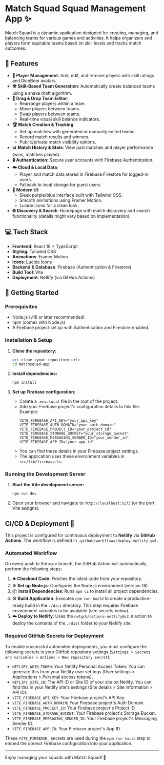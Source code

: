 # Match Squad  Squad Management App ✨

Match Squad is a dynamic application designed for creating, managing, and balancing teams for various games and activities. It helps organizers and players form equitable teams based on skill levels and tracks match outcomes.


## 🌟 Features

*   **👤 Player Management**: Add, edit, and remove players with skill ratings and DiceBear avatars.
*   **🛠️ Skill-Based Team Generation**: Automatically create balanced teams using a snake draft algorithm.
*   **🔄 Drag & Drop Team Editor**:
    *   Rearrange players within a team.
    *   Move players between teams.
    *   Swap players between teams.
    *   Real-time visual skill balance indicators.
*   **🏆 Match Creation & Tracking**:
    *   Set up matches with generated or manually edited teams.
    *   Record match results and winners.
    *   Public/private match visibility options.
*   **📊 Match History & Stats**: View past matches and player performance (wins, matches played).
*   **🔒 Authentication**: Secure user accounts with Firebase Authentication.
*   **☁️ Cloud & Local Data**:
    *   Player and match data stored in Firebase Firestore for logged-in users.
    *   Fallback to local storage for guest users.
*   **🎨 Modern UI**:
    *   Sleek purple/blue interface built with Tailwind CSS.
    *   Smooth animations using Framer Motion.
    *   Lucide Icons for a clean look.
*   **🌐 Discovery & Search**: Homepage with match discovery and search functionality (details might vary based on implementation).

## 💻 Tech Stack

*   **Frontend**: React 18 + TypeScript
*   **Styling**: Tailwind CSS
*   **Animations**: Framer Motion
*   **Icons**: Lucide Icons
*   **Backend & Database**: Firebase (Authentication & Firestore)
*   **Build Tool**: Vite
*   **Deployment**: Netlify (via GitHub Actions)

## 🚀 Getting Started

### Prerequisites

*   Node.js (v18 or later recommended)
*   npm (comes with Node.js)
*   A Firebase project set up with Authentication and Firestore enabled.

### Installation & Setup

1.  **Clone the repository:**
    ```bash
    git clone <your-repository-url>
    cd matchsquad-app
    ```

2.  **Install dependencies:**
    ```bash
    npm install
    ```

3.  **Set up Firebase configuration:**
    *   Create a `.env.local` file in the root of the project.
    *   Add your Firebase project's configuration details to this file. Example:
        ```env
        VITE_FIREBASE_API_KEY="your_api_key"
        VITE_FIREBASE_AUTH_DOMAIN="your_auth_domain"
        VITE_FIREBASE_PROJECT_ID="your_project_id"
        VITE_FIREBASE_STORAGE_BUCKET="your_storage_bucket"
        VITE_FIREBASE_MESSAGING_SENDER_ID="your_sender_id"
        VITE_FIREBASE_APP_ID="your_app_id"
        ```
    *   You can find these details in your Firebase project settings.
    *   The application uses these environment variables in `src/lib/firebase.ts`.

### Running the Development Server

1.  **Start the Vite development server:**
    ```bash
    npm run dev
    ```
2.  Open your browser and navigate to `http://localhost:5173` (or the port Vite assigns).

## CI/CD & Deployment 🚀

This project is configured for continuous deployment to **Netlify** via **GitHub Actions**. The workflow is defined in `.github/workflows/deploy-netlify.yml`.

### Automated Workflow

On every push to the `main` branch, the GitHub Action will automatically perform the following steps:
1.  🛎️ **Checkout Code**: Fetches the latest code from your repository.
2.  ⚙️ **Set up Node.js**: Configures the Node.js environment (version 18).
3.  📦 **Install Dependencies**: Runs `npm ci` to install all project dependencies.
4.  🛠️ **Build Application**: Executes `npm run build` to create a production-ready build in the `./dist` directory. This step requires Firebase environment variables to be available (see secrets below).
5.  ☁️ **Deploy to Netlify**: Uses the `nwtgck/actions-netlify@v2.0` action to deploy the contents of the `./dist` folder to your Netlify site.

### Required GitHub Secrets for Deployment

To enable successful automated deployments, you must configure the following secrets in your GitHub repository settings (`Settings > Secrets and variables > Actions > New repository secret`):

*   `NETLIFY_AUTH_TOKEN`: Your Netlify Personal Access Token. You can generate this from your Netlify user settings (User settings > Applications > Personal access tokens).
*   `NETLIFY_SITE_ID`: The API ID or Site ID of your site on Netlify. You can find this in your Netlify site's settings (Site details > Site information > API ID).
*   `VITE_FIREBASE_API_KEY`: Your Firebase project's API Key.
*   `VITE_FIREBASE_AUTH_DOMAIN`: Your Firebase project's Auth Domain.
*   `VITE_FIREBASE_PROJECT_ID`: Your Firebase project's Project ID.
*   `VITE_FIREBASE_STORAGE_BUCKET`: Your Firebase project's Storage Bucket.
*   `VITE_FIREBASE_MESSAGING_SENDER_ID`: Your Firebase project's Messaging Sender ID.
*   `VITE_FIREBASE_APP_ID`: Your Firebase project's App ID.

These `VITE_FIREBASE_` secrets are used during the `npm run build` step to embed the correct Firebase configuration into your application.

---


Enjoy managing your squads with Match Squad! 🎉

